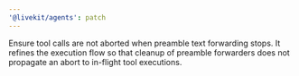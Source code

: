 ```yaml
---
'@livekit/agents': patch
---
```


Ensure tool calls are not aborted when preamble text forwarding stops. It refines the execution flow so that cleanup of preamble forwarders does not propagate an abort to in-flight tool executions.
